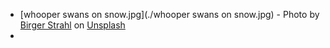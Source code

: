 * [whooper swans on snow.jpg](./whooper swans on snow.jpg) - <span>Photo by <a href="https://unsplash.com/@bist31?utm_source=unsplash&amp;utm_medium=referral&amp;utm_content=creditCopyText">Birger Strahl</a> on <a href="https://unsplash.com/?utm_source=unsplash&amp;utm_medium=referral&amp;utm_content=creditCopyText">Unsplash</a></span>
* 